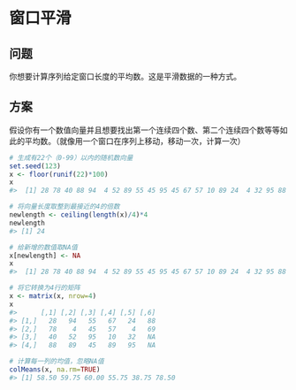 # 窗口平滑

## 问题

你想要计算序列给定窗口长度的平均数。这是平滑数据的一种方式。



## 方案

假设你有一个数值向量并且想要找出第一个连续四个数、第二个连续四个数等等如此的平均数。（就像用一个窗口在序列上移动，移动一次，计算一次）

```R
# 生成有22个（0-99）以内的随机数向量
set.seed(123)
x <- floor(runif(22)*100)
x
#>  [1] 28 78 40 88 94  4 52 89 55 45 95 45 67 57 10 89 24  4 32 95 88 69

# 将向量长度取整到最接近的4的倍数
newlength <- ceiling(length(x)/4)*4
newlength
#> [1] 24

# 给新增的数值取NA值
x[newlength] <- NA
x
#>  [1] 28 78 40 88 94  4 52 89 55 45 95 45 67 57 10 89 24  4 32 95 88 69 NA NA

# 将它转换为4行的矩阵
x <- matrix(x, nrow=4)
x
#>      [,1] [,2] [,3] [,4] [,5] [,6]
#> [1,]   28   94   55   67   24   88
#> [2,]   78    4   45   57    4   69
#> [3,]   40   52   95   10   32   NA
#> [4,]   88   89   45   89   95   NA

# 计算每一列的均值，忽略NA值
colMeans(x, na.rm=TRUE)
#> [1] 58.50 59.75 60.00 55.75 38.75 78.50
```

